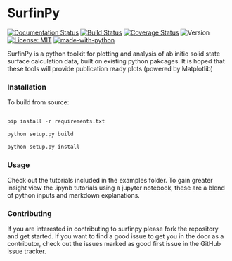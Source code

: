 # SurfinPy
 
[![Documentation Status](https://readthedocs.org/projects/surfinpy/badge/?version=latest)](https://surfinpy.readthedocs.io/en/latest/?badge=latest)
[![Build Status](https://travis-ci.com/symmy596/SurfinPy.svg?branch=master)](https://travis-ci.com/symmy596/SurfinPy)
[![Coverage Status](https://coveralls.io/repos/github/symmy596/SurfinPy/badge.svg?branch=master)](https://coveralls.io/github/symmy596/SurfinPy?branch=master)
![Version](https://img.shields.io/badge/Version-0.2.2-blue.svg?maxAge=2592000)
[![License: MIT](https://img.shields.io/badge/License-MIT-yellow.svg)](https://opensource.org/licenses/MIT)
[![made-with-python](https://img.shields.io/badge/Made%20with-Python-1f425f.svg)](https://www.python.org/)

 
SurfinPy is a python toolkit for plotting and analysis of ab initio solid state surface calculation data, built on existing python pakcages. It is hoped that these tools will provide publication ready plots (powered by Matplotlib)

### Installation

To build from source:

```python

pip install -r requirements.txt

python setup.py build

python setup.py install

```

### Usage

Check out the tutorials included in the examples folder. To gain greater insight view the .ipynb tutorials using a jupyter notebook, these are a blend of python inputs and markdown explanations.  

### Contributing 

If you are interested in contributing to surfinpy please fork the repository and get started. If you want to find a good issue to get you in the door as a contributor, check out the issues marked as good first issue in the GitHub issue tracker.

